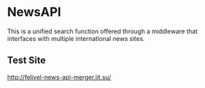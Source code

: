 # NewsAPI 
This is a unified search function offered through a middleware that interfaces with multiple international news sites.
## Test Site
http://felivel-news-api-merger.jit.su/